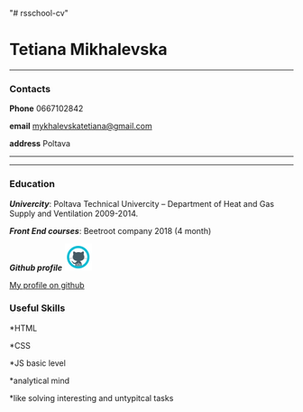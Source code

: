 "# rsschool-cv"
# Tetiana Mikhalevska
**********************
### Contacts

**Phone** 0667102842

**email** mykhalevskatetiana@gmail.com

**address** Poltava

********************
*****************

### Education

***Univercity***:
Poltava Technical Univercity – Department of Heat and Gas Supply and Ventilation 2009-2014.

***Front End courses***:
Beetroot company 2018 (4 month) 


***Github profile***
![avatar](/Octocat.png)

[My profile on github](https://github.com/mykhalevskatetiana)

### Useful Skills

*HTML

*CSS

*JS basic level

*analytical mind 

*like solving interesting and untypitcal tasks 
